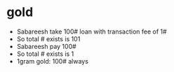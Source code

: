 # gold

+ Sabareesh take 100# loan with transaction fee of 1#
+ So total # exists is 101
+ Sabareesh pay 100#
+ So total # exists is 1
+ 1gram gold: 100# always
